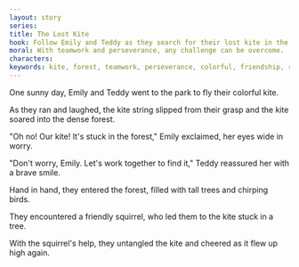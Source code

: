 ```yaml
---
layout: story
series: 
title: The Lost Kite
hook: Follow Emily and Teddy as they search for their lost kite in the magical forest. Will they find it in time?
moral: With teamwork and perseverance, any challenge can be overcome.
characters: 
keywords: kite, forest, teamwork, perseverance, colorful, friendship, resolve, adventure, courage, cheerful, happy, playful, discover, assist, relief
---
```


One sunny day, Emily and Teddy went to the park to fly their colorful kite.

As they ran and laughed, the kite string slipped from their grasp and the kite soared into the dense forest.

"Oh no! Our kite! It's stuck in the forest," Emily exclaimed, her eyes wide in worry.

"Don't worry, Emily. Let's work together to find it," Teddy reassured her with a brave smile.

Hand in hand, they entered the forest, filled with tall trees and chirping birds.

They encountered a friendly squirrel, who led them to the kite stuck in a tree.

With the squirrel's help, they untangled the kite and cheered as it flew up high again.
